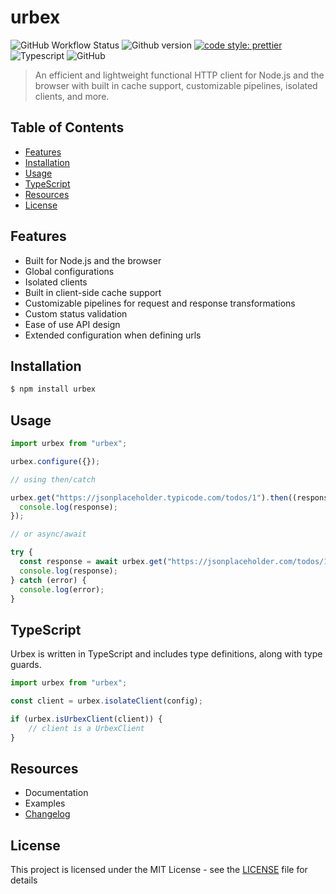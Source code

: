 # urbex

![GitHub Workflow Status](https://img.shields.io/github/workflow/status/orison-networks/urbex/Unit%20Tests?label=unit%20tests&style=flat-square)
![Github version](https://img.shields.io/github/package-json/v/orison-networks/urbex?style=flat-square)
[![code style: prettier](https://img.shields.io/badge/code_style-prettier-ff69b4.svg?style=flat-square)](https://github.com/prettier/prettier)
![Typescript](https://img.shields.io/github/languages/top/orison-networks/urbex?style=flat-square)
![GitHub](https://img.shields.io/github/license/orison-networks/urbex?style=flat-square)

> An efficient and lightweight functional HTTP client for Node.js and the browser with built in cache support, customizable pipelines, isolated clients, and more.

## Table of Contents

- [Features](#features)
- [Installation](#installation)
- [Usage](#usage)
- [TypeScript](#typescript)
- [Resources](#resources)
- [License](#license)

## Features

- Built for Node.js and the browser
- Global configurations
- Isolated clients
- Built in client-side cache support
- Customizable pipelines for request and response transformations
- Custom status validation
- Ease of use API design
- Extended configuration when defining urls

## Installation

```bash
$ npm install urbex
```

## Usage

```js
import urbex from "urbex";

urbex.configure({});

// using then/catch

urbex.get("https://jsonplaceholder.typicode.com/todos/1").then((response) => {
  console.log(response);
});

// or async/await

try {
  const response = await urbex.get("https://jsonplaceholder.com/todos/1");
  console.log(response);
} catch (error) {
  console.log(error);
}
```

## TypeScript

Urbex is written in TypeScript and includes type definitions, along with type guards.

```js
import urbex from "urbex";

const client = urbex.isolateClient(config);

if (urbex.isUrbexClient(client)) {
    // client is a UrbexClient
}

```

## Resources

- Documentation
- Examples
- [Changelog](CHANGELOG.md)

## License

This project is licensed under the MIT License - see the [LICENSE](LICENSE) file for details
